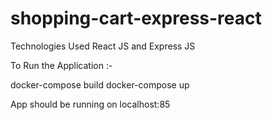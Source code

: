 # shopping-cart-express-react
Technologies Used React JS and Express JS 


To Run the Application :- 

docker-compose build 
docker-compose up 

App should be running on localhost:85
